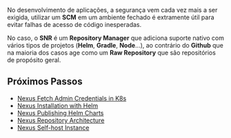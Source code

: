 No desenvolvimento de aplicações, a segurança vem cada vez mais a ser exigida, utilizar um **SCM** em um ambiente fechado é extramente útil para evitar falhas de acesso de código inesperadas.

No caso, o **SNR** é um **Repository Manager** que adiciona suporte nativo com vários tipos de projetos (**Helm**, **Gradle**, **Node**...), ao contrário do **Github** que na maioria dos casos age como um **Raw Repository** que são repositórios de propósito geral.

## Próximos Passos

- [Nexus Fetch Admin Credentials in K8s](Nexus%20Fetch%20Admin%20Credentials%20in%20K8s)
- [Nexus Installation with Helm](Nexus%20Installation%20with%20Helm)
- [Nexus Publishing Helm Charts](Helm%20Publishing%20Helm%20Charts)
- [Nexus Repository Architecture](Nexus%20Repository%20Architecture)
- [Nexus Self-host Instance](Nexus%20Self-host%20Instance)


